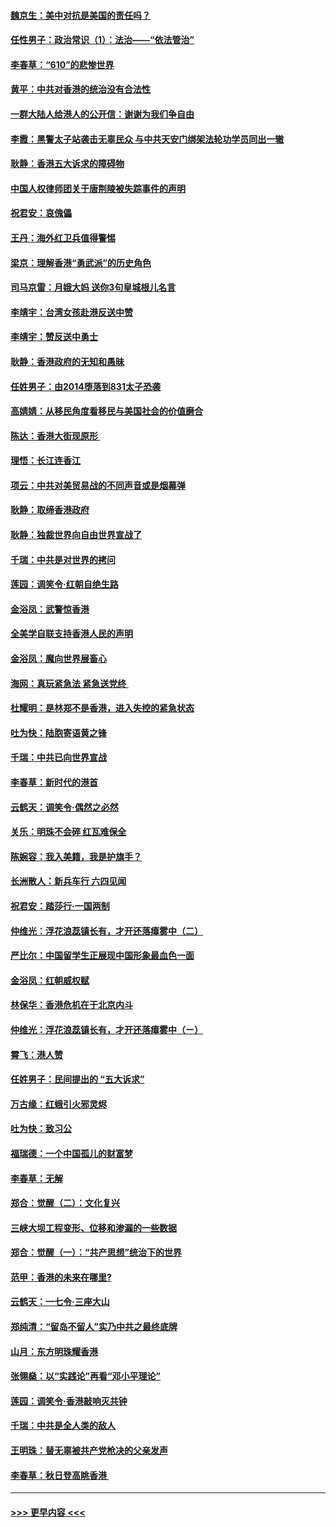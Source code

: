 #### [魏京生：美中对抗是美国的责任吗？](../pages/nsc993/n11500723.md?t=09051511) 
#### [任性男子：政治常识（1）：法治——“依法管治”](../pages/nsc993/n11500791.md?t=09051511) 
#### [李春草：“610”的悲惨世界](../pages/nsc993/n11501141.md?t=09051511) 
#### [黄平：中共对香港的统治没有合法性](../pages/nsc993/n11499473.md?t=09051511) 
#### [一群大陆人给港人的公开信：谢谢为我们争自由](../pages/nsc993/n11500402.md?t=09051511) 
#### [李霞：黑警太子站袭击无辜民众 与中共天安门绑架法轮功学员同出一辙](../pages/nsc993/n11499805.md?t=09051511) 
#### [耿静：香港五大诉求的障碍物](../pages/nsc993/n11497578.md?t=09051511) 
#### [中国人权律师团关于唐荆陵被失踪事件的声明](../pages/nsc993/n11500014.md?t=09051511) 
#### [祝君安：哀傀儡](../pages/nsc993/n11499776.md?t=09051511) 
#### [王丹：海外红卫兵值得警惕](../pages/nsc993/n11498138.md?t=09051511) 
#### [梁京：理解香港“勇武派”的历史角色](../pages/nsc993/n11498006.md?t=09051511) 
#### [司马京雷：月娥大妈  送你3句皇城根儿名言](../pages/nsc993/n11497885.md?t=09051511) 
#### [李靖宇：台湾女孩赴港反送中赞](../pages/nsc993/n11497721.md?t=09051511) 
#### [李靖宇：赞反送中勇士](../pages/nsc993/n11497452.md?t=09051511) 
#### [耿静：香港政府的无知和愚昧](../pages/nsc993/n11494238.md?t=09051511) 
#### [任姓男子：由2014堕落到831太子恐袭](../pages/nsc993/n11496683.md?t=09051511) 
#### [高婧婧：从移民角度看移民与美国社会的价值磨合](../pages/nsc993/n11495757.md?t=09051511) 
#### [陈达：香港大街现原形 ](../pages/nsc993/n11495441.md?t=09051511) 
#### [理悟：长江连香江](../pages/nsc993/n11495377.md?t=09051511) 
#### [项云：中共对美贸易战的不同声音或是烟幕弹](../pages/nsc993/n11494929.md?t=09051511) 
#### [耿静：取缔香港政府](../pages/nsc993/n11494218.md?t=09051511) 
#### [耿静：独裁世界向自由世界宣战了](../pages/nsc993/n11494190.md?t=09051511) 
#### [千瑞：中共是对世界的拷问](../pages/nsc993/n11493021.md?t=09051511) 
#### [莲园：调笑令‧红朝自绝生路](../pages/nsc993/n11493011.md?t=09051511) 
#### [金浴凤：武警惊香港](../pages/nsc993/n11492994.md?t=09051511) 
#### [全美学自联支持香港人民的声明](../pages/nsc993/n11492630.md?t=09051511) 
#### [金浴凤：魔向世界展畜心](../pages/nsc993/n11492599.md?t=09051511) 
#### [海网：真玩紧急法 紧急送党终 ](../pages/nsc993/n11492535.md?t=09051511) 
#### [杜耀明：是林郑不是香港，进入失控的紧急状态](../pages/nsc993/n11491420.md?t=09051511) 
#### [吐为快：陆胞寄语黄之锋](../pages/nsc993/n11491117.md?t=09051511) 
#### [千瑞：中共已向世界宣战](../pages/nsc993/n11490123.md?t=09051511) 
#### [李春草：新时代的港首](../pages/nsc993/n11489864.md?t=09051511) 
#### [云鹤天：调笑令·偶然之必然](../pages/nsc993/n11489701.md?t=09051511) 
#### [关乐：明珠不会碎 红瓦难保全](../pages/nsc993/n11489647.md?t=09051511) 
#### [陈婉容：我入美籍，我是护旗手？](../pages/nsc993/n11487908.md?t=09051511) 
#### [长洲散人：新兵车行 六四见闻](../pages/nsc993/n11487729.md?t=09051511) 
#### [祝君安：踏莎行‧一国两制](../pages/nsc993/n11487699.md?t=09051511) 
#### [仲维光：浮花浪蕊镇长有，才开还落瘴雾中（二）](../pages/nsc993/n11483286.md?t=09051511) 
#### [严比尔：中国留学生正展现中国形象最血色一面](../pages/nsc993/n11485145.md?t=09051511) 
#### [金浴凤：红朝威权赋](../pages/nsc993/n11485191.md?t=09051511) 
#### [林保华：香港危机在于北京内斗](../pages/nsc993/n11484593.md?t=09051511) 
#### [仲维光：浮花浪蕊镇长有，才开还落瘴雾中（ㄧ）](../pages/nsc993/n11483259.md?t=09051511) 
#### [霄飞：港人赞](../pages/nsc993/n11482957.md?t=09051511) 
#### [任姓男子：民间提出的 “五大诉求”](../pages/nsc993/n11482897.md?t=09051511) 
#### [万古缘：红蛾引火邪灵烬](../pages/nsc993/n11482886.md?t=09051511) 
#### [吐为快：致习公](../pages/nsc993/n11482867.md?t=09051511) 
#### [福瑞德：一个中国孤儿的财富梦](../pages/nsc993/n11482817.md?t=09051511) 
#### [李春草：无解](../pages/nsc993/n11482791.md?t=09051511) 
#### [郑合：觉醒（二）：文化复兴](../pages/nsc993/n11478025.md?t=09051511) 
#### [三峡大坝工程变形、位移和渗漏的一些数据](../pages/nsc993/n11478232.md?t=09051511) 
#### [郑合：觉醒（一）：“共产思想”统治下的世界](../pages/nsc993/n11477663.md?t=09051511) 
#### [范甲：香港的未来在哪里?](../pages/nsc993/n11477249.md?t=09051511) 
#### [云鹤天：一七令·三座大山](../pages/nsc993/n11477192.md?t=09051511) 
#### [郑纯清：“留岛不留人”实乃中共之最终底牌](../pages/nsc993/n11476160.md?t=09051511) 
#### [山月：东方明珠耀香港](../pages/nsc993/n11476077.md?t=09051511) 
#### [张翎燊：以“实践论”再看“邓小平理论”](../pages/nsc993/n11475733.md?t=09051511) 
#### [莲园：调笑令‧香港敲响灭共钟](../pages/nsc993/n11475723.md?t=09051511) 
#### [千瑞：中共是全人类的敌人](../pages/nsc993/n11475329.md?t=09051511) 
#### [王明珠：替无辜被共产党枪决的父亲发声](../pages/nsc993/n11474570.md?t=09051511) 
#### [李春草：秋日登高眺香港 ](../pages/nsc993/n11474491.md?t=09051511) 

----
#### [ >>> 更早内容 <<< ](../indexes/nsc993-earlier.md)
